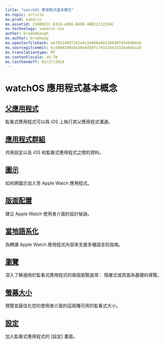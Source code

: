 ```yaml
---
title: "watchOS 應用程式基本概念"
ms.topic: article
ms.prod: xamarin
ms.assetid: 156D6D1C-83CA-4088-BA08-40B22312269C
ms.technology: xamarin-ios
author: bradumbaugh
ms.author: brumbaug
ms.openlocfilehash: a470314097342e9c2e068a6015664074540d0ddd
ms.sourcegitcommit: 6cd40d190abe38edd50fc74331be15324a845a28
ms.translationtype: MT
ms.contentlocale: zh-TW
ms.lasthandoff: 02/27/2018
---
```

# <a name="watchos-application-fundamentals"></a>watchOS 應用程式基本概念


##  <a name="parent-applicationioswatchosapp-fundamentalsparent-appmd"></a>[父應用程式](~/ios/watchos/app-fundamentals/parent-app.md)

監看式應用程式可以與 iOS 上執行其父應用程式溝通。

##  <a name="app-groupsioswatchosapp-fundamentalsapp-groupsmd"></a>[應用程式群組](~/ios/watchos/app-fundamentals/app-groups.md)

共用設定以及 iOS 和監看式應用程式之間的資料。

##  <a name="iconsioswatchosapp-fundamentalsiconsmd"></a>[圖示](~/ios/watchos/app-fundamentals/icons.md)

如何將圖示加入至 Apple Watch 應用程式。

##  <a name="layoutioswatchosapp-fundamentalslayoutmd"></a>[版面配置](~/ios/watchos/app-fundamentals/layout.md)

建立 Apple Watch 使用者介面的設計秘訣。

##  <a name="localizationioswatchosapp-fundamentalslocalizationmd"></a>[當地語系化](~/ios/watchos/app-fundamentals/localization.md)

為轉譯 Apple Watch 應用程式內容來支援多種語言的指南。

##  <a name="navigationioswatchosapp-fundamentalsnavigationmd"></a>[瀏覽](~/ios/watchos/app-fundamentals/navigation.md)

深入了解適用於監看式應用程式的兩個瀏覽選項： 階層式或頁面為基礎的導覽。

##  <a name="screen-sizesioswatchosapp-fundamentalsscreen-sizesmd"></a>[螢幕大小](~/ios/watchos/app-fundamentals/screen-sizes.md)

預覽並最佳化您的使用者介面的這兩種可用的監看式大小。

##  <a name="settingsioswatchosapp-fundamentalssettingsmd"></a>[設定](~/ios/watchos/app-fundamentals/settings.md)

加入監看式應用程式的 [設定] 畫面。

